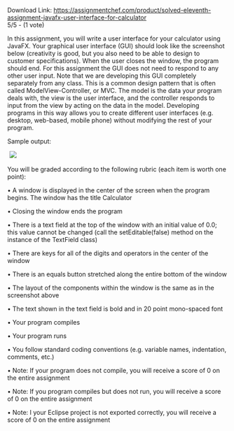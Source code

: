 Download Link: https://assignmentchef.com/product/solved-eleventh-assignment-javafx-user-interface-for-calculator
<br>
5/5 - (1 vote)

In this assignment, you will write a user interface for your calculator using JavaFX. Your graphical user interface (GUI) should look like the screenshot below (creativity is good, but you also need to be able to design to customer specifications). When the user closes the window, the program should end. For this assignment the GUI does not need to respond to any other user input. Note that we are developing this GUI completely separately from any class. This is a common design pattern that is often called ModelView-Controller, or MVC. The model is the data your program deals with, the view is the user interface, and the controller responds to input from the view by acting on the data in the model. Developing programs in this way allows you to create different user interfaces (e.g. desktop, web-based, mobile phone) without modifying the rest of your program.



Sample output:

<img decoding="async" data-recalc-dims="1" data-src="https://i0.wp.com/www.ankitcodinghub.com/wp-content/uploads/2017/11/329.png?w=980&amp;ssl=1" class="lazyload" src="data:image/gif;base64,R0lGODlhAQABAAAAACH5BAEKAAEALAAAAAABAAEAAAICTAEAOw==">

 <noscript>

  <img decoding="async" src="https://i0.wp.com/www.ankitcodinghub.com/wp-content/uploads/2017/11/329.png?w=980&amp;ssl=1" data-recalc-dims="1">

 </noscript>

You will be graded according to the following rubric (each item is worth one point):

•      A window is displayed in the center of the screen when the program begins. The window has the title Calculator

•      Closing the window ends the program

•      There is a text field at the top of the window with an initial value of 0.0; this value cannot be changed (call the setEditable(false) method on the instance of the TextField class)

•      There are keys for all of the digits and operators in the center of the window

•      There is an equals button stretched along the entire bottom of the window

•      The layout of the components within the window is the same as in the screenshot above

•      The text shown in the text field is bold and in 20 point mono-spaced font

•      Your program compiles

•      Your program runs

•      You follow standard coding conventions (e.g. variable names, indentation, comments, etc.)

•      Note: If your program does not compile, you will receive a score of 0 on the entire assignment

•      Note: If you program compiles but does not run, you will receive a score of 0 on the entire assignment

•      Note: I your Eclipse project is not exported correctly, you will receive a score of 0 on the entire assignment